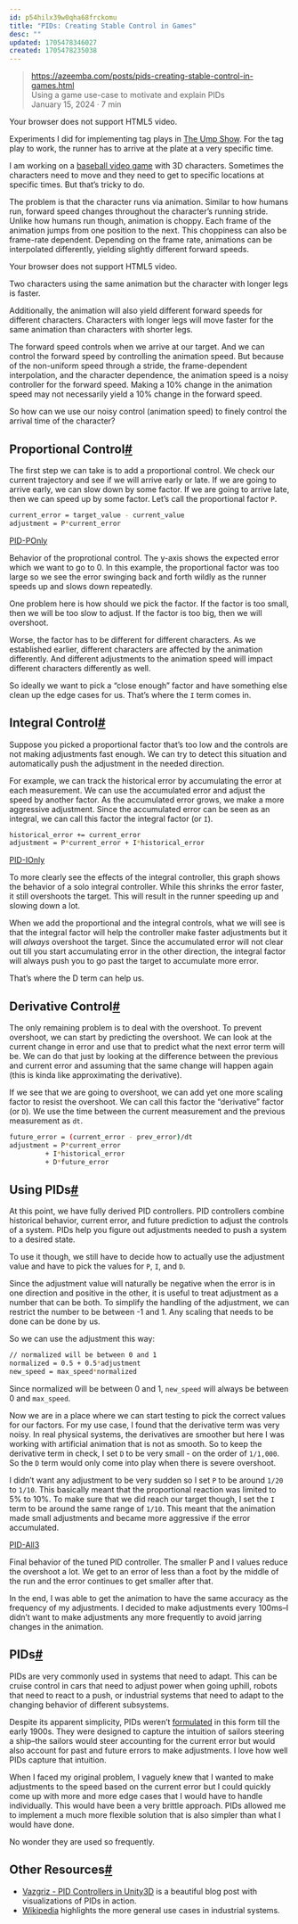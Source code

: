 ```yaml
---
id: p54hilx39w0qha68frckomu
title: "PIDs: Creating Stable Control in Games"
desc: ""
updated: 1705478346027
created: 1705478235038
---
```


> https://azeemba.com/posts/pids-creating-stable-control-in-games.html  
> Using a game use-case to motivate and explain PIDs  
> January 15, 2024 · 7 min

Your browser does not support HTML5 video.

Experiments I did for implementing tag plays in [The Ump Show](https://theumpshow.com/). For the tag play to work, the runner has to arrive at the plate at a very specific time.

I am working on a [baseball video game](https://theumpshow.com/) with 3D characters. Sometimes the characters need to move and they need to get to specific locations at specific times. But that’s tricky to do.

The problem is that the character runs via animation. Similar to how humans run, forward speed changes throughout the character’s running stride. Unlike how humans run though, animation is choppy. Each frame of the animation jumps from one position to the next. This choppiness can also be frame-rate dependent. Depending on the frame rate, animations can be interpolated differently, yielding slightly different forward speeds.

Your browser does not support HTML5 video.

Two characters using the same animation but the character with longer legs is faster.

Additionally, the animation will also yield different forward speeds for different characters. Characters with longer legs will move faster for the same animation than characters with shorter legs.

The forward speed controls when we arrive at our target. And we can control the forward speed by controlling the animation speed. But because of the non-uniform speed through a stride, the frame-dependent interpolation, and the character dependence, the animation speed is a noisy controller for the forward speed. Making a 10% change in the animation speed may not necessarily yield a 10% change in the forward speed.

So how can we use our noisy control (animation speed) to finely control the arrival time of the character?

## Proportional Control[#](https://azeemba.com/posts/pids-creating-stable-control-in-games.html#proportional-control)

The first step we can take is to add a proportional control. We check our current trajectory and see if we will arrive early or late. If we are going to arrive early, we can slow down by some factor. If we are going to arrive late, then we can speed up by some factor. Let’s call the proportional factor `P`.

```sh
current_error = target_value - current_value
adjustment = P*current_error
```

[PID-POnly](https://azeemba.com/posts/pids-creating-stable-control-in-games/PID-POnly.png)

Behavior of the proprotional control. The y-axis shows the expected error which we want to go to 0. In this example, the proportional factor was too large so we see the error swinging back and forth wildly as the runner speeds up and slows down repeatedly.

One problem here is how should we pick the factor. If the factor is too small, then we will be too slow to adjust. If the factor is too big, then we will overshoot.

Worse, the factor has to be different for different characters. As we established earlier, different characters are affected by the animation differently. And different adjustments to the animation speed will impact different characters differently as well.

So ideally we want to pick a “close enough” factor and have something else clean up the edge cases for us. That’s where the `I` term comes in.

## Integral Control[#](https://azeemba.com/posts/pids-creating-stable-control-in-games.html#integral-control)

Suppose you picked a proportional factor that’s too low and the controls are not making adjustments fast enough. We can try to detect this situation and automatically push the adjustment in the needed direction.

For example, we can track the historical error by accumulating the error at each measurement. We can use the accumulated error and adjust the speed by another factor. As the accumulated error grows, we make a more aggressive adjustment. Since the accumulated error can be seen as an integral, we can call this factor the integral factor (or `I`).

```sh
historical_error += current_error
adjustment = P*current_error + I*historical_error
```

[PID-IOnly](https://azeemba.com/posts/pids-creating-stable-control-in-games/PID-IOnly.png)

To more clearly see the effects of the integral controller, this graph shows the behavior of a solo integral controller. While this shrinks the error faster, it still overshoots the target. This will result in the runner speeding up and slowing down a lot.

When we add the proportional and the integral controls, what we will see is that the integral factor will help the controller make faster adjustments but it will _always_ overshoot the target. Since the accumulated error will not clear out till you start accumulating error in the other direction, the integral factor will always push you to go past the target to accumulate more error.

That’s where the D term can help us.

## Derivative Control[#](https://azeemba.com/posts/pids-creating-stable-control-in-games.html#derivative-control)

The only remaining problem is to deal with the overshoot. To prevent overshoot, we can start by predicting the overshoot. We can look at the current change in error and use that to predict what the next error term will be. We can do that just by looking at the difference between the previous and current error and assuming that the same change will happen again (this is kinda like approximating the derivative).

If we see that we are going to overshoot, we can add yet one more scaling factor to resist the overshoot. We can call this factor the “derivative” factor (or `D`). We use the time between the current measurement and the previous measurement as `dt`.

```sh
future_error = (current_error - prev_error)/dt
adjustment = P*current_error
         + I*historical_error
         + D*future_error
```

## Using PIDs[#](https://azeemba.com/posts/pids-creating-stable-control-in-games.html#using-pids)

At this point, we have fully derived PID controllers. PID controllers combine historical behavior, current error, and future prediction to adjust the controls of a system. PIDs help you figure out adjustments needed to push a system to a desired state.

To use it though, we still have to decide how to actually use the adjustment value and have to pick the values for `P`, `I`, and `D`.

Since the adjustment value will naturally be negative when the error is in one direction and positive in the other, it is useful to treat adjustment as a number that can be both. To simplify the handling of the adjustment, we can restrict the number to be between -1 and 1. Any scaling that needs to be done can be done by us.

So we can use the adjustment this way:

```sh
// normalized will be between 0 and 1
normalized = 0.5 + 0.5*adjustment
new_speed = max_speed*normalized
```

Since normalized will be between 0 and 1, `new_speed` will always be between 0 and `max_speed`.

Now we are in a place where we can start testing to pick the correct values for our factors. For my use case, I found that the derivative term was very noisy. In real physical systems, the derivatives are smoother but here I was working with artificial animation that is not as smooth. So to keep the derivative term in check, I set `D` to be very small - on the order of `1/1,000`. So the `D` term would only come into play when there is severe overshoot.

I didn’t want any adjustment to be very sudden so I set `P` to be around `1/20` to `1/10`. This basically meant that the proportional reaction was limited to 5% to 10%. To make sure that we did reach our target though, I set the `I` term to be around the same range of `1/10`. This meant that the animation made small adjustments and became more aggressive if the error accumulated.

[PID-All3](https://azeemba.com/posts/pids-creating-stable-control-in-games/PID-All3.png)

Final behavior of the tuned PID controller. The smaller P and I values reduce the overshoot a lot. We get to an error of less than a foot by the middle of the run and the error continues to get smaller after that.

In the end, I was able to get the animation to have the same accuracy as the frequency of my adjustments. I decided to make adjustments every 100ms–I didn’t want to make adjustments any more frequently to avoid jarring changes in the animation.

## PIDs[#](https://azeemba.com/posts/pids-creating-stable-control-in-games.html#pids)

PIDs are very commonly used in systems that need to adapt. This can be cruise control in cars that need to adjust power when going uphill, robots that need to react to a push, or industrial systems that need to adapt to the changing behavior of different subsystems.

Despite its apparent simplicity, PIDs weren’t [formulated](https://en.wikipedia.org/wiki/Proportional%E2%80%93integral%E2%80%93derivative_controller#Origins) in this form till the early 1900s. They were designed to capture the intuition of sailors steering a ship–the sailors would steer accounting for the current error but would also account for past and future errors to make adjustments. I love how well PIDs capture that intuition.

When I faced my original problem, I vaguely knew that I wanted to make adjustments to the speed based on the current error but I could quickly come up with more and more edge cases that I would have to handle individually. This would have been a very brittle approach. PIDs allowed me to implement a much more flexible solution that is also simpler than what I would have done.

No wonder they are used so frequently.

## Other Resources[#](https://azeemba.com/posts/pids-creating-stable-control-in-games.html#other-resources)

- [Vazgriz - PID Controllers in Unity3D](https://vazgriz.com/621/pid-controllers/) is a beautiful blog post with visualizations of PIDs in action.
- [Wikipedia](https://en.wikipedia.org/wiki/Proportional%E2%80%93integral%E2%80%93derivative_controller) highlights the more general use cases in industrial systems.
